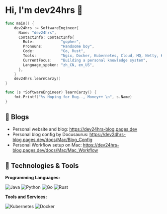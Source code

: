# Hi, I'm dev24hrs 👋

<!--
```go
type SoftwareEngineer struct {
    Name        string
    ContactInfo ContactInfo
}
type ContactInfo struct {
    Role            string
    Pronouns        string
    Code            string
    Tools           string
    CurrentFocus    string
    Language_spoken string
}
```
-->
```go
func main() {
    dev24hrs := SoftwareEngineer{
      Name: "dev24hrs",
      ContactInfo: ContactInfo{
        Role:            "gopher",
        Pronouns:        "Handsome boy",
        Code:            "Go, Rust",
        Tools:           "Ngix, Docker, Kubernetes, Cloud, MQ, Netty, Kafka",
        CurrentFocus:    "Building a personal knowledge system",
        Language_spoken: "zh_CN, en_US",
      },
    }
    dev24hrs.learnCarzy()
}

func (s *SoftwareEngineer) learnCarzy() {
    fmt.Printf("%s Hoping for Bug--, Money++ \n", s.Name)
}
```


## 📝 Blogs

- Personal website and blog: https://dev24hrs-blog.pages.dev
- Personal blog config by Docusaurus: https://dev24hrs-blog.pages.dev/docs/Mac/Blog_Config
- Personal Workflow setup on Mac: https://dev24hrs-blog.pages.dev/docs/Mac/Mac_Workflow
  

## 🔧 Technologies & Tools

**Programming Languages:**

![Java](https://img.shields.io/badge/Code-Java-informational?style=flat&logo=java&logoColor=white&color=6aa6f8)
![Python](https://img.shields.io/badge/Code-Python-informational?style=flat&logo=python&logoColor=white&color=6aa6f8)
![Go](https://img.shields.io/badge/Code-Go-informational?style=flat&logo=go&logoColor=white&color=6aa6f8)
![Rust](https://img.shields.io/badge/Code-Rust-informational?style=flat&logo=rust&logoColor=white&color=6aa6f8)

**Tools and Services:**

![Kubernetes](https://img.shields.io/badge/Tools-Kubernetes-informational?style=flat&logo=kubernetes&logoColor=white&color=6aa6f8)
![Docker](https://img.shields.io/badge/Tools-Docker-informational?style=flat&logo=docker&logoColor=white&color=6aa6f8)
  

